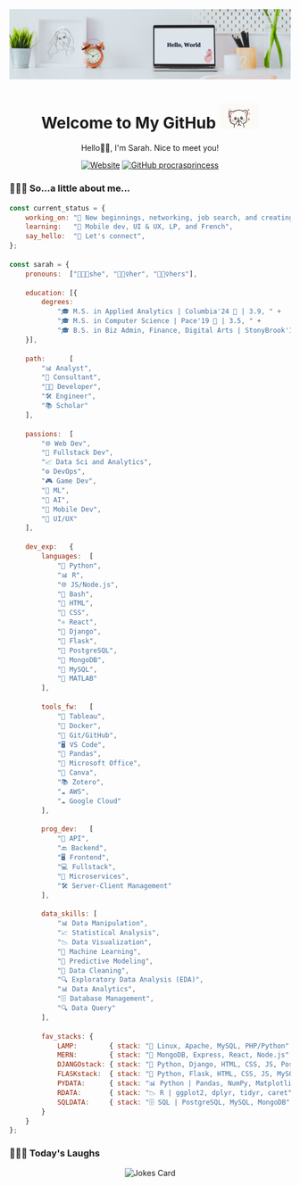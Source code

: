 <!-- Banner -->
<img src="./img/banner.png">
<!-- Introduction -->
<h1 align='center'> Welcome to My GitHub <img src="./img/tenor.gif" width="70"></h1>
<p align="center">Hello👋🏼, I'm Sarah. Nice to meet you!</p>

<!-- Badges -->
<div align="center">

[![Website](https://img.shields.io/website?url=https%3A%2F%2Fwww.linkedin.com%2Fin%2Fsarahxiaoweilin%2F&up_message=%2B%20connect&up_color=white&down_message=connect&down_color=white&logo=LinkedIn&logoColor=blue&label=LinkedIn&labelColor=white&color=blue)](https://www.linkedin.com/in/sarahxiaoweilin/) [![GitHub procrasprincess](https://img.shields.io/github/followers/procrasprincess?label=follow&style=social)](https://github.com/procrasprincess)

</div>

### 👩🏼‍💻 So...a little about me...  
<!-- <img align='right' src="./img/profile.jpg" width="250"> -->

<div>

```javascript
const current_status = {
    working_on: "🔭 New beginnings, networking, job search, and creating",
    learning:   "🌱 Mobile dev, UI & UX, LP, and French",
    say_hello:  "💬 Let's connect",
};

const sarah = {    
    pronouns:  ["👩🏼‍💼she", "🧝🏼‍♀️her", "🧜🏼‍♀️hers"],

    education: [{ 
        degrees: 
            "🎓 M.S. in Applied Analytics | Columbia'24 🦁 | 3.9, " + 
            "🎓 M.S. in Computer Science | Pace'19 🐶 | 3.5, " + 
            "🎓 B.S. in Biz Admin, Finance, Digital Arts | StonyBrook'17 🐺"
    }],
    
    path:      [
        "📊 Analyst", 
        "💼 Consultant",
        "👩‍💻 Developer",
        "🛠️ Engineer",
        "📚 Scholar"
    ],
   
    passions:  [
        "🌐 Web Dev",
        "🔧 Fullstack Dev",
        "📈 Data Sci and Analytics",
        "⚙️ DevOps",
        "🎮 Game Dev",                
        "🤖 ML",
        "🧠 AI",
        "📱 Mobile Dev",
        "🎨 UI/UX"
    ],

    dev_exp:   {
        languages:  [
            "🐍 Python", 
            "📊 R", 
            "🌐 JS/Node.js", 
            "🐚 Bash", 
            "📄 HTML", 
            "🎨 CSS", 
            "⚛️ React", 
            "🦄 Django", 
            "🍰 Flask", 
            "🐘 PostgreSQL", 
            "🍃 MongoDB", 
            "🐬 MySQL", 
            "📐 MATLAB"
        ],

        tools_fw:   [
            "🔧 Tableau", 
            "🐋 Docker", 
            "🐙 Git/GitHub", 
            "🖥️ VS Code", 
            "🐼 Pandas",
            "💼 Microsoft Office", 
            "🎨 Canva", 
            "📚 Zotero", 
            "☁️ AWS", 
            "☁️ Google Cloud"
        ],

        prog_dev:   [
            "🔌 API",
            "🔙 Backend",             
            "🖥️ Frontend",
            "💻 Fullstack", 
            "🔗 Microservices",
            "🛠️ Server-Client Management"
        ],

        data_skills: [
            "📊 Data Manipulation", 
            "📈 Statistical Analysis", 
            "📉 Data Visualization", 
            "🤖 Machine Learning", 
            "🔮 Predictive Modeling", 
            "🧹 Data Cleaning", 
            "🔍 Exploratory Data Analysis (EDA)", 
            "📊 Data Analytics",
            "🗄️ Database Management",
            "🔍 Data Query"
        ],

        fav_stacks: {
            LAMP:        { stack: "🐧 Linux, Apache, MySQL, PHP/Python" },
            MERN:        { stack: "🌿 MongoDB, Express, React, Node.js" },
            DJANGOstack: { stack: "🦄 Python, Django, HTML, CSS, JS, PostgreSQL" },
            FLASKstack:  { stack: "🍰 Python, Flask, HTML, CSS, JS, MySQL" },
            PYDATA:      { stack: "📊 Python | Pandas, NumPy, Matplotlib, Seaborn, Sklearn" },
            RDATA:       { stack: "📉 R | ggplot2, dplyr, tidyr, caret" },
            SQLDATA:     { stack: "🗄️ SQL | PostgreSQL, MySQL, MongoDB" }
        }
    }
};
```
</div>

<!-- ### &#x1f4c8; GitHub Stats
<p align="center">
<a href="https://github.com/procrasprincess">
  <img align="center" style="margin:0.5rem" src="https://github-readme-stats.vercel.app/api?username=procrasprincess&show_icons=true&line_height=27&count_private=true&title_color=c9afcc&text_color=c9afcc&icon_color=4AB097&bg_color=f2f2f2" alt="Sarah's GitHub Stats" />
</a>
</p> -->

### 🤹🏼‍♀️ Today's Laughs

<div align="center">

![Jokes Card](https://readme-jokes.vercel.app/api)
</div>
